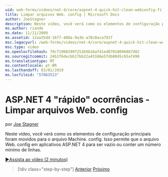```yaml
---
uid: web-forms/videos/net-4/core/aspnet-4-quick-hit-clean-webconfig-files
title: Limpar arquivos Web. config | Microsoft Docs
author: JoeStagner
description: Neste vídeo, você verá como os elementos de configuração principais foram movidos para o arquivo Machine. config. Isso permite que o arquivo Web. config em aplicativos ASP.NET 4...
ms.author: riande
ms.date: 11/11/2009
ms.assetid: 12aa35dd-16f7-408a-9a3b-a70c0aca791f
msc.legacyurl: /web-forms/videos/net-4/core/aspnet-4-quick-hit-clean-webconfig-files
msc.type: video
ms.openlocfilehash: 79cf1960299f25269b16af41ed07018096887d82
ms.sourcegitcommit: 24b1f6decbb17bb22a45166e5fdb0845c65af498
ms.translationtype: MT
ms.contentlocale: pt-BR
ms.lasthandoff: 03/01/2019
ms.locfileid: "57063513"
---
```

<a name="aspnet-4-quick-hit---clean-webconfig-files"></a>ASP.NET 4 "rápido" ocorrências - Limpar arquivos Web. config
====================
por [Joe Stagner](https://github.com/JoeStagner)

Neste vídeo, você verá como os elementos de configuração principais foram movidos para o arquivo Machine. config. Isso permite que o arquivo Web. config em aplicativos ASP.NET 4 para ser vazio ou conter um número mínimo de linhas.

[&#9654;Assista ao vídeo (2 minutos)](https://channel9.msdn.com/Blogs/ASP-NET-Site-Videos/aspnet-4-quick-hit-clean-webconfig-files)

> [!div class="step-by-step"]
> [Anterior](aspnet-4-quick-hit-auto-start.md)
> [Próximo](aspnet-4-quick-hit-predictable-client-ids.md)
